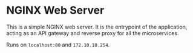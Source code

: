 # NGINX Web Server

This is a simple NGINX web server. It is the entrypoint of the application, acting as an API gateway and reverse proxy for all the microservices.

Runs on `localhost:80` and `172.10.10.254`. 
